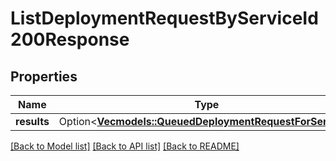 # ListDeploymentRequestByServiceId200Response

## Properties

Name | Type | Description | Notes
------------ | ------------- | ------------- | -------------
**results** | Option<[**Vec<models::QueuedDeploymentRequestForService>**](QueuedDeploymentRequestForService.md)> |  | [optional]

[[Back to Model list]](../README.md#documentation-for-models) [[Back to API list]](../README.md#documentation-for-api-endpoints) [[Back to README]](../README.md)


